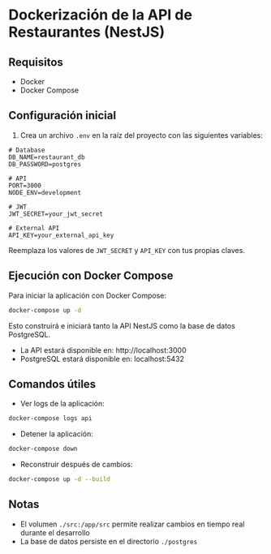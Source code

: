 # Dockerización de la API de Restaurantes (NestJS)

## Requisitos
- Docker
- Docker Compose

## Configuración inicial

1. Crea un archivo `.env` en la raíz del proyecto con las siguientes variables:

```
# Database
DB_NAME=restaurant_db
DB_PASSWORD=postgres

# API
PORT=3000
NODE_ENV=development

# JWT
JWT_SECRET=your_jwt_secret

# External API
API_KEY=your_external_api_key
```

Reemplaza los valores de `JWT_SECRET` y `API_KEY` con tus propias claves.

## Ejecución con Docker Compose

Para iniciar la aplicación con Docker Compose:

```bash
docker-compose up -d
```

Esto construirá e iniciará tanto la API NestJS como la base de datos PostgreSQL.

- La API estará disponible en: http://localhost:3000
- PostgreSQL estará disponible en: localhost:5432

## Comandos útiles

- Ver logs de la aplicación:
```bash
docker-compose logs api
```

- Detener la aplicación:
```bash
docker-compose down
```

- Reconstruir después de cambios:
```bash
docker-compose up -d --build
```

## Notas

- El volumen `./src:/app/src` permite realizar cambios en tiempo real durante el desarrollo
- La base de datos persiste en el directorio `./postgres` 